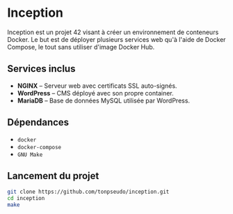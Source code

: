 # Inception

Inception est un projet 42 visant à créer un environnement de conteneurs Docker.
Le but est de déployer plusieurs services web qu'à l'aide de Docker Compose, le tout sans utiliser d'image Docker Hub.

## Services inclus

- **NGINX** – Serveur web avec certificats SSL auto-signés.
- **WordPress** – CMS déployé avec son propre container.
- **MariaDB** – Base de données MySQL utilisée par WordPress.

## Dépendances

- `docker`
- `docker-compose`
- `GNU Make`

## Lancement du projet

   ```bash
   git clone https://github.com/tonpseudo/inception.git
   cd inception
   make
   ```
